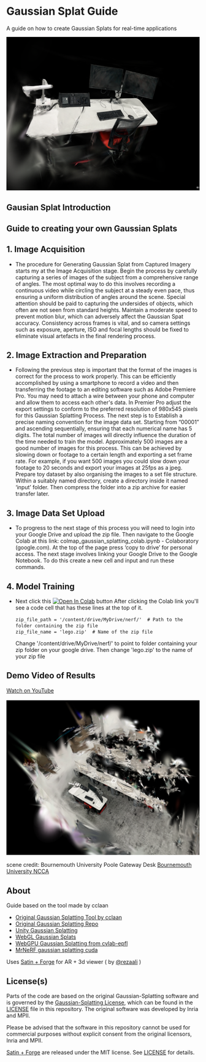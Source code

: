 # Gaussian Splat Guide
A guide on how to create Gaussian Splats for real-time applications 

<img src="media/Guassian Splat 2.PNG" height="400">

## Gausian Splat Introduction 


## Guide to creating your own Gaussian Splats

## 1.	Image Acquisition
 *	The procedure for Generating Gaussian Splat from Captured Imagery starts my at the Image Acquisition stage. Begin the process  by carefully capturing a series of images of the subject from a comprehensive range of angles. The most optimal way to do this involves recording a continuous video while circling the subject at a steady even pace, thus ensuring a uniform distribution of angles around the scene. Special attention should be paid to capturing the undersides of objects, which often are not seen from standard heights. Maintain a moderate speed to prevent motion blur, which can adversely affect the Gaussian Spat accuracy. Consistency across frames is vital, and so camera settings such as exposure, aperture, ISO and focal lengths should be fixed to eliminate visual artefacts in the final rendering process. 
## 2.	Image Extraction and Preparation
 * Following the previous step is important that the format of the images is correct for the process to work properly. This can be efficiently accomplished by using a smartphone to record a video and then transferring the footage to an editing software such as Adobe Premiere Pro. You may need to attach a wire between your phone and computer and allow them to access each other's data. In Premier Pro adjust the export settings to conform to the preferred resolution of 980x545 pixels for this Gaussian Splatting Process. The next step is to Establish a precise naming convention for the image data set. Starting from “00001” and ascending sequentially, ensuring that each numerical name has 5 digits. The total number of images will directly influence the duration of the time needed to train the model. Approximately 500 images are a good number of images for this process. This can be achieved by slowing down or footage to a certain length and exporting a set frame rate. For example, if you want 500 images you could slow down your footage to 20 seconds and export your images at 25fps as a jpeg. Prepare toy dataset by also organising the images to a set file structure. Within a suitably named directory, create a directory inside it named ‘input’ folder. Then compress the folder into a zip archive for easier transfer later.
## 3. Image Data Set Upload
 * To progress to the next stage of this process you will need to login into your Google Drive and upload the zip file. Then navigate to the Google Colab at this link: colmap_gaussian_splatting_colab.ipynb - Colaboratory (google.com). At the top of the page press ‘copy to drive’ for personal access. The next stage involves linking your Google Drive to the Google Notebook. To do this create a new cell and input and run these commands.
## 4.	Model Training
 * Next click this [![Open In Colab](https://colab.research.google.com/assets/colab-badge.svg)](https://colab.research.google.com/drive/1qsrRkm4rLCxQGKGTpKqK7u_iHNLjGFRc?usp=sharing) button     After clicking the Colab link you'll see a code cell that has these lines at the top of it.
   ```
   zip_file_path = '/content/drive/MyDrive/nerf/'  # Path to the folder containing the zip file
   zip_file_name = 'lego.zip'  # Name of the zip file
   ```
   Change '/content/drive/MyDrive/nerf/' to point to folder containing your zip folder on your google drive.
   Then change 'lego.zip' to the name of your zip file



## Demo Video of Results
[Watch on YouTube]("https://youtu.be/jjLMmTkjSHk?si=26KtQf-sPShTw1zJ") <br>
<br>
[![Custom Thumbnail](https://github.com/Xarnder/GaussianSplatGuide/raw/main/media/Guassian%20Splat%2012.PNG)](https://youtu.be/jjLMmTkjSHk?si=6JiZsKZV7QIY5a5o)


scene credit: Bournemouth University Poole Gateway Desk [Bournemouth University NCCA](https://www.bournemouth.ac.uk/)

## About 
Guide based on the tool made by cclaan
- [Original Gaussian Splatting Tool by cclaan](https://github.com/laanlabs/metal-splats)
- [Original Gaussian Splatting Repo](https://github.com/graphdeco-inria/gaussian-splatting/)
- [Unity Gaussian Splatting](https://github.com/aras-p/UnityGaussianSplatting)
- [WebGL Gaussian Splats](https://github.com/antimatter15/splat)
- [WebGPU Gaussian Splatting from cvlab-epfl](https://github.com/cvlab-epfl/gaussian-splatting-web) 
- [MrNeRF gaussian splatting cuda](https://github.com/MrNeRF/gaussian-splatting-cuda)


Uses [Satin + Forge](https://github.com/Hi-Rez/Satin) for AR + 3d viewer ( by [@rezaali](https://twitter.com/RezaAli) )
 



## License(s)
Parts of the code are based on the original Gaussian-Splatting software and is governed by the [Gaussian-Splatting License](https://github.com/graphdeco-inria/gaussian-splatting/blob/main/LICENSE.md), which can be found in the [LICENSE]() file in this repository. The original software was developed by Inria and MPII.

Please be advised that the software in this repository cannot be used for commercial purposes without explicit consent from the original licensors, Inria and MPII.

[Satin + Forge](https://github.com/Hi-Rez/Satin) are released under the MIT license. See [LICENSE](https://github.com/Hi-Rez/Satin/blob/master/LICENSE) for details. 
